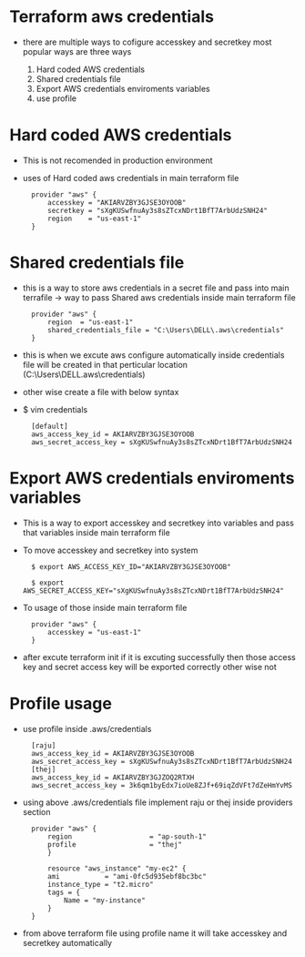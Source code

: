 # Terraform aws credentials

- there are multiple ways to cofigure accesskey and secretkey most popular ways are three ways 
	
	1. Hard coded AWS credentials 
	2. Shared credentials file
	3. Export AWS credentials enviroments variables 
	4. use profile 


# Hard coded AWS credentials

- This is not recomended in production environment 
- uses of Hard coded aws credentials in main terraform file

		provider "aws" {
			accesskey = "AKIARVZBY3GJSE3OYOOB"
			secretkey = "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"
			region	  = "us-east-1"
		}

# Shared credentials file
- this is a way to store aws credentials in a secret file and pass into main terrafile 
-> way to pass Shared aws credentials inside main terraform file 
	
		provider "aws" {
			region	= "us-east-1"
			shared_credentials_file	= "C:\Users\DELL\.aws\credentials"
        }

- this is when we excute aws configure automatically inside credentials file will be created in that perticular location (C:\Users\DELL\.aws\credentials)
- other wise create a file with below syntax
	
- $ vim credentials

        [default]
        aws_access_key_id = AKIARVZBY3GJSE3OYOOB
        aws_secret_access_key = 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
	


# Export AWS credentials enviroments variables 

- This is a way to export accesskey and secretkey into variables and pass that variables inside main terraform file 
- To move accesskey and secretkey into system  
	
    	$ export AWS_ACCESS_KEY_ID="AKIARVZBY3GJSE3OYOOB"
	
    	$ export AWS_SECRET_ACCESS_KEY="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"
	
- To usage of those inside main terraform file 
	
		provider "aws" {
			accesskey = "us-east-1"
		}

- after excute terraform init if it is excuting successfully then those access key and secret access key will be exported correctly other wise not 


# Profile usage 
- use profile inside .aws/credentials

		[raju]
		aws_access_key_id = AKIARVZBY3GJSE3OYOOB
		aws_secret_access_key = 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
		[thej]
		aws_access_key_id = AKIARVZBY3GJZOQ2RTXH
		aws_secret_access_key = 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

- using above .aws/credentials file implement raju or thej inside providers section

		provider "aws" {
			region                   = "ap-south-1"
			profile				     = "thej"
			}

			resource "aws_instance" "my-ec2" {
			ami           = "ami-0fc5d935ebf8bc3bc"
			instance_type = "t2.micro"
			tags = {
				Name = "my-instance"
			}
		}

- from above terraform file using profile name it will take accesskey and secretkey automatically 
